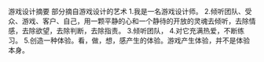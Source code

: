 游戏设计摘要
部分摘自游戏设计的艺术
1.我是一名游戏设计师。
2.倾听团队、受众、游戏、客户、自己，用一颗平静的心和一个静待的开放的灵魂去倾听，去除情感，去除欲望，去除判断，去除指责。
3.倾听团队，
4.对它充满热爱，不断练习。
5.创造一种体验。看，做，想，感产生的体验。游戏产生体验，并不是体验本身。
